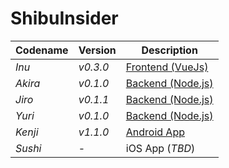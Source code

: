 # ShibuInsider

| Codename | Version | Description |
| ----------- | ----------- | ----------- |
| *Inu* | _v0.3.0_ | [Frontend (VueJs)](https://github.com/xanf-code/Inu) |
| *Akira* | _v0.1.0_ | [Backend (Node.js)](https://github.com/xanf-code/Akira) |
| *Jiro* | _v0.1.1_ | [Backend (Node.js)](https://github.com/xanf-code/Jiro) |
| *Yuri* | _v0.1.0_ | [Backend (Node.js)](https://github.com/xanf-code/stockchart) |
| *Kenji* | _v1.1.0_ | [Android App](https://github.com/xanf-code/Kenji) |
| *Sushi* |-| iOS App (*TBD*) |
